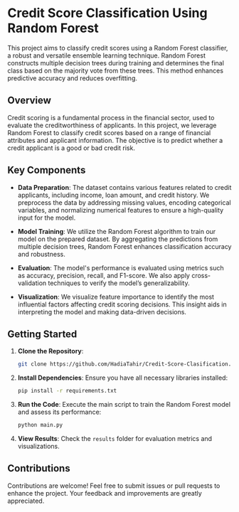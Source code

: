 # Credit Score Classification Using Random Forest

This project aims to classify credit scores using a Random Forest classifier, a robust and versatile ensemble learning technique. Random Forest constructs multiple decision trees during training and determines the final class based on the majority vote from these trees. This method enhances predictive accuracy and reduces overfitting.

## Overview

Credit scoring is a fundamental process in the financial sector, used to evaluate the creditworthiness of applicants. In this project, we leverage Random Forest to classify credit scores based on a range of financial attributes and applicant information. The objective is to predict whether a credit applicant is a good or bad credit risk.

## Key Components

- **Data Preparation**: The dataset contains various features related to credit applicants, including income, loan amount, and credit history. We preprocess the data by addressing missing values, encoding categorical variables, and normalizing numerical features to ensure a high-quality input for the model.

- **Model Training**: We utilize the Random Forest algorithm to train our model on the prepared dataset. By aggregating the predictions from multiple decision trees, Random Forest enhances classification accuracy and robustness.

- **Evaluation**: The model's performance is evaluated using metrics such as accuracy, precision, recall, and F1-score. We also apply cross-validation techniques to verify the model’s generalizability.

- **Visualization**: We visualize feature importance to identify the most influential factors affecting credit scoring decisions. This insight aids in interpreting the model and making data-driven decisions.

## Getting Started

1. **Clone the Repository**:
   ```bash
   git clone https://github.com/HadiaTahir/Credit-Score-Clasification.git
   ```

2. **Install Dependencies**:
   Ensure you have all necessary libraries installed:
   ```bash
   pip install -r requirements.txt
   ```

3. **Run the Code**:
   Execute the main script to train the Random Forest model and assess its performance:
   ```bash
   python main.py
   ```

4. **View Results**:
   Check the `results` folder for evaluation metrics and visualizations.

## Contributions

Contributions are welcome! Feel free to submit issues or pull requests to enhance the project. Your feedback and improvements are greatly appreciated.

